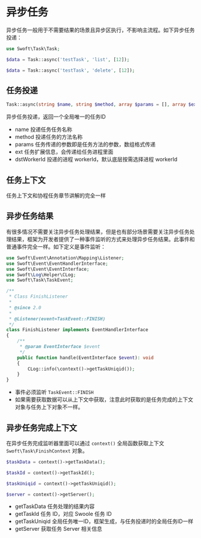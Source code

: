 # 异步任务

异步任务一般用于不需要结果的场景且异步区执行，不影响主流程。如下异步任务投递：

```php
use Swoft\Task\Task;

$data = Task::async('testTask', 'list', [12]);

$data = Task::async('testTask', 'delete', [12]);
```

## 任务投递

```php
Task::async(string $name, string $method, array $params = [], array $ext = [], int $dstWorkerId = -1, callable $fallback = null)
```
异步任务投递，返回一个全局唯一的任务ID

- name 投递任务任务名称
- method 投递任务的方法名称
- params 任务传递的参数即是任务方法的参数，数组格式传递
- ext 任务扩展信息，会传递给任务进程里面
- dstWorkerId 投递的进程 workerId，默认底层按需选择进程 workerId

## 任务上下文

任务上下文和协程任务章节讲解的完全一样

## 异步任务结果

有很多情况不需要关注异步任务处理结果，但是也有部分场景需要关注异步任务处理结果，框架为开发者提供了一种事件监听的方式来处理异步任务结果。此事件和普通事件完全一样。如下定义是事件监听：

```php
use Swoft\Event\Annotation\Mapping\Listener;
use Swoft\Event\EventHandlerInterface;
use Swoft\Event\EventInterface;
use Swoft\Log\Helper\CLog;
use Swoft\Task\TaskEvent;

/**
 * Class FinishListener
 *
 * @since 2.0
 *
 * @Listener(event=TaskEvent::FINISH)
 */
class FinishListener implements EventHandlerInterface
{
    /**
     * @param EventInterface $event
     */
    public function handle(EventInterface $event): void
    {
        CLog::info(\context()->getTaskUniqid());
    }
}
```

- 事件必须监听 `TaskEvent::FINISH`
- 如果需要获取数据可以从上下文中获取，注意此时获取的是任务完成的上下文对象与任务上下对象不一样。

## 异步任务完成上下文

在异步任务完成监听器里面可以通过 `context()` 全局函数获取上下文 `Swoft\Task\FinishContext` 对象。

```php
$taskData = context()->getTaskData();

$taskId = context()->getTaskId();

$taskUniqid = context()->getTaskUniqid();

$server = context()->getServer();
```

- getTaskData 任务处理的结果内容
- getTaskId 任务 ID，对应 Swoole 任务 ID
- getTaskUniqid 全局任务唯一ID，框架生成，与任务投递时的全局任务ID一样
- getServer 获取任务 Server 相关信息
